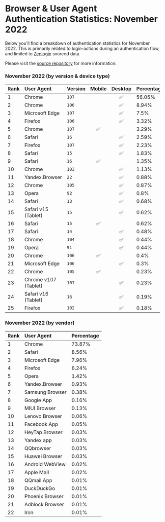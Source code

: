# Browser & User Agent Authentication Statistics: November 2022

Below you'll find a breakdown of authentication statistics for
November 2022. This is primarily related to login-actions during an
authentication flow, and limited to <a href="https://zenlogin.co"/>Zenlogin</a>
sourced data.

Please visit the
<a href="https://github.com/zenlogin/browser-user-agent-authentication-statistics">source repository</a>
for more information.

### November 2022 (by version & device type)
| Rank | User Agent | Version | Mobile | Desktop | Percentage |
| :--- | :--- | :--- | :---: | :---: | :--- |
| 1 | Chrome | `107` | | ✅ | 56.05% |
| 2 | Chrome | `106` | | ✅ | 8.94% |
| 3 | Microsoft Edge | `107` | | ✅ | 7.5% |
| 4 | Firefox | `106` | | ✅ | 3.32% |
| 5 | Chrome | `107` | ✅ | | 3.29% |
| 6 | Safari | `16` | | ✅ | 2.59% |
| 7 | Firefox | `107` | | ✅ | 2.23% |
| 8 | Safari | `15` | | ✅ | 1.83% |
| 9 | Safari | `16` | ✅ | | 1.35% |
| 10 | Chrome | `103` | | ✅ | 1.13% |
| 11 | Yandex.Browser | `22` | | ✅ | 0.88% |
| 12 | Chrome | `105` | | ✅ | 0.87% |
| 13 | Opera | `92` | | ✅ | 0.8% |
| 14 | Safari | `13` | | ✅ | 0.68% |
| 15 | Safari v15 (Tablet) | `15` | | ✅ | 0.62% |
| 16 | Safari | `15` | ✅ | | 0.62% |
| 17 | Safari | `14` | | ✅ | 0.48% |
| 18 | Chrome | `104` | | ✅ | 0.44% |
| 19 | Opera | `91` | | ✅ | 0.44% |
| 20 | Chrome | `106` | ✅ | | 0.4% |
| 21 | Microsoft Edge | `106` | | ✅ | 0.3% |
| 22 | Chrome | `105` | ✅ | | 0.23% |
| 23 | Chrome v107 (Tablet) | `107` | | ✅ | 0.23% |
| 24 | Safari v16 (Tablet) | `16` | | ✅ | 0.19% |
| 25 | Firefox | `102` | | ✅ | 0.18% |

### November 2022 (by vendor)
| Rank | User Agent | Percentage |
| :--- | :--- | :--- |
| 1 | Chrome | 73.87% |
| 2 | Safari | 8.56% |
| 3 | Microsoft Edge | 7.96% |
| 4 | Firefox | 6.24% |
| 5 | Opera | 1.42% |
| 6 | Yandex.Browser | 0.93% |
| 7 | Samsung Browser | 0.38% |
| 8 | Google App | 0.16% |
| 9 | MIUI Browser | 0.13% |
| 10 | Lenovo Browser | 0.06% |
| 11 | Facebook App | 0.05% |
| 12 | HeyTap Browser | 0.03% |
| 13 | Yandex app | 0.03% |
| 14 | QQbrowser | 0.03% |
| 15 | Huawei Browser | 0.03% |
| 16 | Android WebView | 0.02% |
| 17 | Apple Mail | 0.02% |
| 18 | QQmail App | 0.01% |
| 19 | DuckDuckGo | 0.01% |
| 20 | Phoenix Browser | 0.01% |
| 21 | Adblock Browser | 0.01% |
| 22 | Iron | 0.01% |
